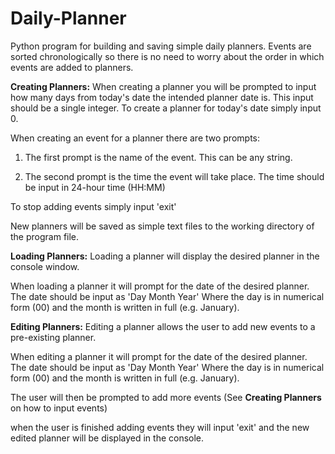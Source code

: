 # Daily-Planner
Python program for building and saving simple daily planners.
Events are sorted chronologically so there is no need to worry about the order in which events are added to planners.

**Creating Planners:**
When creating a planner you will be prompted to input how many days from today's date the intended planner date is.
This input should be a single integer. To create a planner for today's date simply input 0.

When creating an event for a planner there are two prompts:

1. The first prompt is the name of the event. This can be any string.

2. The second prompt is the time the event will take place.
   The time should be input in 24-hour time (HH:MM)

To stop adding events simply input 'exit'

New planners will be saved as simple text files to the working directory of the program file.

**Loading Planners:**
Loading a planner will display the desired planner in the console window.

When loading a planner it will prompt for the date of the desired planner.
The date should be input as 'Day Month Year' Where the day is in numerical form (00) and the month is written in full (e.g. January).

**Editing Planners:**
Editing a planner allows the user to add new events to a pre-existing planner.

When editing a planner it will prompt for the date of the desired planner.
The date should be input as 'Day Month Year' Where the day is in numerical form (00) and the month is written in full (e.g. January).

The user will then be prompted to add more events (See **Creating Planners** on how to input events)

when the user is finished adding events they will input 'exit' and the new edited planner will be displayed in the console.


